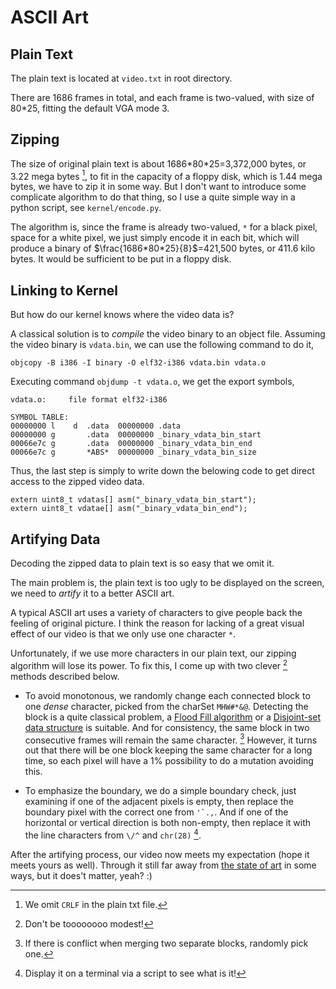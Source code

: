 # ASCII Art

## Plain Text

The plain text is located at `video.txt` in root directory.

There are 1686 frames in total, and each frame is two-valued, with size of 80*25, fitting the default VGA mode 3.

## Zipping

The size of original plain text is about 1686\*80\*25=3,372,000 bytes, or 3.22 mega bytes [^1], to fit in the capacity of a floppy disk, which is 1.44 mega bytes, we have to zip it in some way. But I don't want to introduce some complicate algorithm to do that thing, so I use a quite simple way in a python script, see `kernel/encode.py`. 

[^1]: We omit `CRLF` in the plain txt file.

The algorithm is, since the frame is already two-valued, `*` for a black pixel, space for a white pixel, we just simply encode it in each bit, which will produce a binary of $\frac{1686*80*25}{8}$=421,500 bytes, or 411.6 kilo bytes. It would be sufficient to be put in a floppy disk.

## Linking to Kernel

But how do our kernel knows where the video data is?

A classical solution is to *compile* the video binary to an object file. Assuming the video binary is `vdata.bin`, we can use the following command to do it, 
	
	objcopy -B i386 -I binary -O elf32-i386 vdata.bin vdata.o
	
Executing command `objdump -t vdata.o`, we get the export symbols, 
	
	vdata.o:     file format elf32-i386
	
	SYMBOL TABLE:
	00000000 l    d  .data	00000000 .data
	00000000 g       .data	00000000 _binary_vdata_bin_start
	00066e7c g       .data	00000000 _binary_vdata_bin_end
	00066e7c g       *ABS*	00000000 _binary_vdata_bin_size

Thus, the last step is simply to write down the belowing code to get direct access to the zipped video data.

``` {.C}
extern uint8_t vdatas[] asm("_binary_vdata_bin_start");
extern uint8_t vdatae[] asm("_binary_vdata_bin_end");
``` 

## Artifying Data

Decoding the zipped data to plain text is so easy that we omit it.

The main problem is, the plain text is too ugly to be displayed on the screen, we need to *artify* it to a better ASCII art.

A typical ASCII art uses a variety of characters to give people back the feeling of original picture. I think the reason for lacking of a great visual effect of our video is that we only use one character `*`.

Unfortunately, if we use more characters in our plain text, our zipping algorithm will lose its power. To fix this, I come up with two clever [^2] methods described below. 

[^2]: Don't be toooooooo modest!

* To avoid monotonous, we randomly change each connected block to one *dense* character, picked from the charSet `MHW#*&@`. Detecting the block is a quite classical problem, a [Flood Fill algorithm](https://en.wikipedia.org/wiki/Flood_fill) or a [Disjoint-set data structure](https://en.wikipedia.org/wiki/Disjoint-set_data_structure) is suitable. And for consistency, the same block in two consecutive frames will remain the same character. [^3] However, it turns out that there will be one block keeping the same character for a long time, so each pixel will have a 1% possibility to do a mutation avoiding this. 

[^3]: If there is conflict when merging two separate blocks, randomly pick one.

* To emphasize the boundary, we do a simple boundary check, just examining if one of the adjacent pixels is empty, then replace the boundary pixel with the correct one from ``'`.,``. And if one of the horizontal or vertical direction is both non-empty, then replace it with the line characters from `\/^` and `chr(28)` [^4].

[^4]: Display it on a terminal via a script to see what is it!

After the artifying process, our video now meets my expectation (hope it meets yours as well). Through it still far away from [the state of art](https://www.youtube.com/watch?v=rFEc3f8TDFg) in some ways, but it does't matter, yeah? :)
